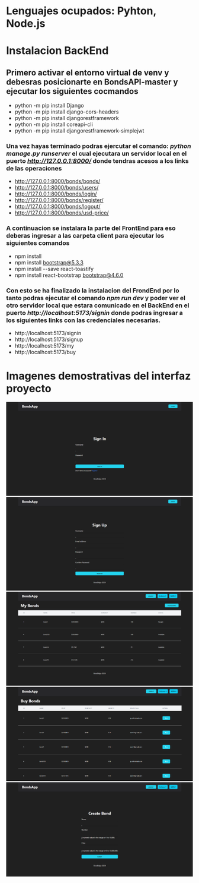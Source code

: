 # Lenguajes ocupados: Pyhton, Node.js

# Instalacion BackEnd

## Primero activar el entorno virtual de venv y debesras posicionarte en BondsAPI-master y ejecutar los siguientes cocmandos

  - python -m pip install Django
  - python -m pip install django-cors-headers
  - python -m pip install djangorestframework
  - python -m pip install coreapi-cli
  - python -m pip install djangorestframework-simplejwt

### Una vez hayas terminado podras ejercutar el comando: *python manage.py runserver* el cual ejecutara un servidor local en el puerto *http://127.0.0.1:8000/* donde tendras acesos a los links de las operaciones
  
  - http://127.0.0.1:8000/bonds/bonds/
  - http://127.0.0.1:8000/bonds/users/
  - http://127.0.0.1:8000/bonds/login/
  - http://127.0.0.1:8000/bonds/register/
  - http://127.0.0.1:8000/bonds/logout/
  - http://127.0.0.1:8000/bonds/usd-price/

### A continuacion se instalara la parte del FrontEnd para eso deberas ingresar a las carpeta client para ejecutar los siguientes comandos

  - npm install
  - npm install bootstrap@5.3.3
  - npm install --save react-toastify
  - npm install react-bootstrap bootstrap@4.6.0

### Con esto se ha finalizado la instalacion del FrondEnd por lo tanto podras ejecutar el comando *npm run dev* y poder ver el otro servidor local que estara comunicado en el BackEnd en el puerto *http://localhost:5173/signin* donde podras ingresar a los siguientes links con las credenciales necesarias.

  - http://localhost:5173/signin
  - http://localhost:5173/signup
  - http://localhost:5173/my
  - http://localhost:5173/buy

# Imagenes demostrativas del interfaz proyecto

![Vista login del usuario](imagenes/signin.png)
![Vista registro de usuario](imagenes/signup.png)
![Vista bonds del usuario](imagenes/myBonds.png)
![Vista compra de bonds](imagenes/buyBonds.png)
![Vista resgistro de Bond](imagenes/createBond.png)
